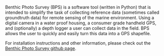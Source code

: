Benthic Photo Survey (BPS) is a software tool (written in Python) that is intended to simplify the task of collecting reference data (sometimes called groundtruth data) for remote sensing of the marine environment. Using a digital camera in a water proof housing, a consumer grade handheld GPS, and (optionally) a depth logger a user can collect data in the field. BPS allows the user to quickly and easily turn this data into a GPS shapefile.

For installation instructions and other information, please check out the [Benthic Photo Survey github page](http://jkibele.github.io/benthic_photo_survey/).
